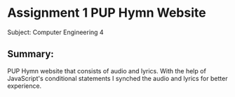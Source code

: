 # Assignment 1 PUP Hymn Website
Subject: Computer Engineering 4 </br>

## Summary: </br>
PUP Hymn website that consists of audio and lyrics. With the help of JavaScript's conditional statements I synched the audio and lyrics for better experience.
